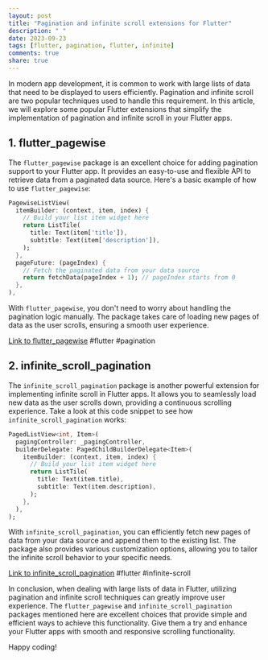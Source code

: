 ```yaml
---
layout: post
title: "Pagination and infinite scroll extensions for Flutter"
description: " "
date: 2023-09-23
tags: [flutter, pagination, flutter, infinite]
comments: true
share: true
---
```


In modern app development, it is common to work with large lists of data that need to be displayed to users efficiently. Pagination and infinite scroll are two popular techniques used to handle this requirement. In this article, we will explore some popular Flutter extensions that simplify the implementation of pagination and infinite scroll in your Flutter apps.

## 1. flutter_pagewise

The `flutter_pagewise` package is an excellent choice for adding pagination support to your Flutter app. It provides an easy-to-use and flexible API to retrieve data from a paginated data source. Here's a basic example of how to use `flutter_pagewise`:

```dart
PagewiseListView(
  itemBuilder: (context, item, index) {
    // Build your list item widget here
    return ListTile(
      title: Text(item['title']),
      subtitle: Text(item['description']),
    );
  },
  pageFuture: (pageIndex) {
    // Fetch the paginated data from your data source
    return fetchData(pageIndex + 1); // pageIndex starts from 0
  },
),
```

With `flutter_pagewise`, you don't need to worry about handling the pagination logic manually. The package takes care of loading new pages of data as the user scrolls, ensuring a smooth user experience.

[Link to flutter_pagewise](https://pub.dev/packages/flutter_pagewise) #flutter #pagination

## 2. infinite_scroll_pagination

The `infinite_scroll_pagination` package is another powerful extension for implementing infinite scroll in Flutter apps. It allows you to seamlessly load new data as the user scrolls down, providing a continuous scrolling experience. Take a look at this code snippet to see how `infinite_scroll_pagination` works:

```dart
PagedListView<int, Item>(
  pagingController: _pagingController,
  builderDelegate: PagedChildBuilderDelegate<Item>(
    itemBuilder: (context, item, index) {
      // Build your list item widget here
      return ListTile(
        title: Text(item.title),
        subtitle: Text(item.description),
      );
    },
  ),
);
```

With `infinite_scroll_pagination`, you can efficiently fetch new pages of data from your data source and append them to the existing list. The package also provides various customization options, allowing you to tailor the infinite scroll behavior to your specific needs.

[Link to infinite_scroll_pagination](https://pub.dev/packages/infinite_scroll_pagination) #flutter #infinite-scroll

In conclusion, when dealing with large lists of data in Flutter, utilizing pagination and infinite scroll techniques can greatly improve user experience. The `flutter_pagewise` and `infinite_scroll_pagination` packages mentioned here are excellent choices that provide simple and efficient ways to achieve this functionality. Give them a try and enhance your Flutter apps with smooth and responsive scrolling functionality.

Happy coding!